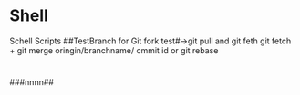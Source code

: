 # Shell
Schell Scripts
##TestBranch for Git fork
test#->git pull and git feth
git fetch + git merge oringin/branchname/ cmmit id  or git rebase
#
###nnnn##
